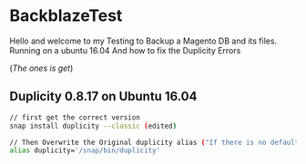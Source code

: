 # BackblazeTest
Hello and welcome to my Testing to Backup a Magento DB and its files. Running on a ubuntu 16.04 And how to fix the Duplicity Errors

(*The ones is get*)

## Duplicity 0.8.17 on Ubuntu 16.04

```bash
// first get the correct version
snap install duplicity --classic (edited)

// Then Overwrite the Original duplicity alias ("If there is no default one, still do it to get that nice alias running")
alias duplicity='/snap/bin/duplicity'
```
